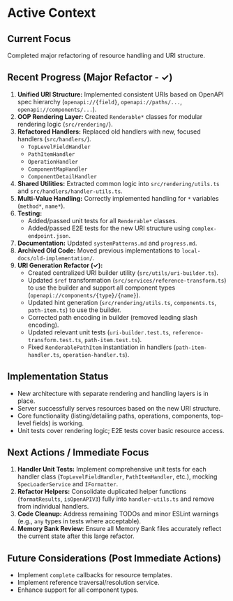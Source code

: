 # Active Context

## Current Focus
Completed major refactoring of resource handling and URI structure.

## Recent Progress (Major Refactor - ✓)
1.  **Unified URI Structure:** Implemented consistent URIs based on OpenAPI spec hierarchy (`openapi://{field}`, `openapi://paths/...`, `openapi://components/...`).
2.  **OOP Rendering Layer:** Created `Renderable*` classes for modular rendering logic (`src/rendering/`).
3.  **Refactored Handlers:** Replaced old handlers with new, focused handlers (`src/handlers/`).
    *   `TopLevelFieldHandler`
    *   `PathItemHandler`
    *   `OperationHandler`
    *   `ComponentMapHandler`
    *   `ComponentDetailHandler`
4.  **Shared Utilities:** Extracted common logic into `src/rendering/utils.ts` and `src/handlers/handler-utils.ts`.
5.  **Multi-Value Handling:** Correctly implemented handling for `*` variables (`method*`, `name*`).
6.  **Testing:**
    *   Added/passed unit tests for all `Renderable*` classes.
    *   Added/passed E2E tests for the new URI structure using `complex-endpoint.json`.
7.  **Documentation:** Updated `systemPatterns.md` and `progress.md`.
8.  **Archived Old Code:** Moved previous implementations to `local-docs/old-implementation/`.
9.  **URI Generation Refactor (✓):**
    *   Created centralized URI builder utility (`src/utils/uri-builder.ts`).
    *   Updated `$ref` transformation (`src/services/reference-transform.ts`) to use the builder and support all component types (`openapi://components/{type}/{name}`).
    *   Updated hint generation (`src/rendering/utils.ts`, `components.ts`, `path-item.ts`) to use the builder.
    *   Corrected path encoding in builder (removed leading slash encoding).
    *   Updated relevant unit tests (`uri-builder.test.ts`, `reference-transform.test.ts`, `path-item.test.ts`).
    *   Fixed `RenderablePathItem` instantiation in handlers (`path-item-handler.ts`, `operation-handler.ts`).

## Implementation Status
*   New architecture with separate rendering and handling layers is in place.
*   Server successfully serves resources based on the new URI structure.
*   Core functionality (listing/detailing paths, operations, components, top-level fields) is working.
*   Unit tests cover rendering logic; E2E tests cover basic resource access.

## Next Actions / Immediate Focus
1.  **Handler Unit Tests:** Implement comprehensive unit tests for each handler class (`TopLevelFieldHandler`, `PathItemHandler`, etc.), mocking `SpecLoaderService` and `IFormatter`.
2.  **Refactor Helpers:** Consolidate duplicated helper functions (`formatResults`, `isOpenAPIV3`) fully into `handler-utils.ts` and remove from individual handlers.
3.  **Code Cleanup:** Address remaining TODOs and minor ESLint warnings (e.g., `any` types in tests where acceptable).
4.  **Memory Bank Review:** Ensure all Memory Bank files accurately reflect the current state after this large refactor.

## Future Considerations (Post Immediate Actions)
*   Implement `complete` callbacks for resource templates.
*   Implement reference traversal/resolution service.
*   Enhance support for all component types.

